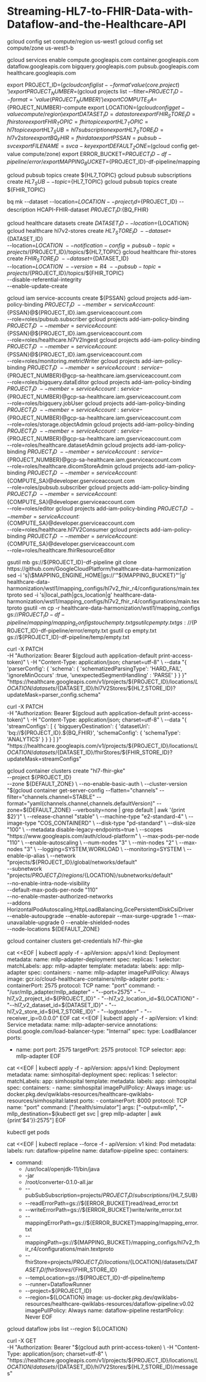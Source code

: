 # Streaming-HL7-to-FHIR-Data-with-Dataflow-and-the-Healthcare-API


gcloud config set compute/region us-west1
gcloud config set compute/zone us-west1-b

gcloud services enable compute.googleapis.com container.googleapis.com dataflow.googleapis.com bigquery.googleapis.com pubsub.googleapis.com healthcare.googleapis.com



export PROJECT_ID=$(gcloud config list --format 'value(core.project)')
export PROJECT_NUMBER=$(gcloud projects list --filter=${PROJECT_ID} --format='value(PROJECT_NUMBER)')
export COMPUTE_SA=${PROJECT_NUMBER}-compute
export LOCATION=$(gcloud config get-value compute/region)
export DATASET_ID=datastore
export FHIR_STORE_ID=fhirstore
export FHIR_TOPIC=fhirtopic
export HL7_TOPIC=hl7topic
export HL7_SUB=hl7subscription
export HL7_STORE_ID=hl7v2store
export BQ_FHIR=fhirdata
export PSSAN=pubsub-svc
export FILENAME=svca-key
export DEFAULT_ZONE=$(gcloud config get-value compute/zone)
export ERROR_BUCKET=${PROJECT_ID}-df-pipeline/error/
export MAPPING_BUCKET=${PROJECT_ID}-df-pipeline/mapping


gcloud pubsub topics create ${HL7_TOPIC}
gcloud pubsub subscriptions create ${HL7_SUB} --topic=${HL7_TOPIC}
gcloud pubsub topics create ${FHIR_TOPIC}


bq mk --dataset --location=${LOCATION} --project_id=${PROJECT_ID} --description HCAPI-FHIR-dataset ${PROJECT_ID}:${BQ_FHIR}


gcloud healthcare datasets create ${DATASET_ID} --location=${LOCATION}
gcloud healthcare hl7v2-stores create ${HL7_STORE_ID} \
--dataset=${DATASET_ID} \
--location=${LOCATION} \
--notification-config=pubsub-topic=projects/${PROJECT_ID}/topics/${HL7_TOPIC}
gcloud healthcare fhir-stores create ${FHIR_STORE_ID} \
--dataset=${DATASET_ID} \
--location=${LOCATION} \
--version=R4 \
--pubsub-topic=projects/${PROJECT_ID}/topics/${FHIR_TOPIC} \
--disable-referential-integrity \
--enable-update-create



gcloud iam service-accounts create ${PSSAN}
gcloud projects add-iam-policy-binding ${PROJECT_ID} \
--member=serviceAccount:${PSSAN}@${PROJECT_ID}.iam.gserviceaccount.com \
--role=roles/pubsub.subscriber
gcloud projects add-iam-policy-binding ${PROJECT_ID} \
--member=serviceAccount:${PSSAN}@${PROJECT_ID}.iam.gserviceaccount.com \
--role=roles/healthcare.hl7V2Ingest
gcloud projects add-iam-policy-binding ${PROJECT_ID} \
--member=serviceAccount:${PSSAN}@${PROJECT_ID}.iam.gserviceaccount.com \
--role=roles/monitoring.metricWriter
gcloud projects add-iam-policy-binding ${PROJECT_ID} \
--member=serviceAccount:service-${PROJECT_NUMBER}@gcp-sa-healthcare.iam.gserviceaccount.com \
--role=roles/bigquery.dataEditor
gcloud projects add-iam-policy-binding ${PROJECT_ID} \
--member=serviceAccount:service-${PROJECT_NUMBER}@gcp-sa-healthcare.iam.gserviceaccount.com \
--role=roles/bigquery.jobUser
gcloud projects add-iam-policy-binding ${PROJECT_ID} \
--member=serviceAccount:service-${PROJECT_NUMBER}@gcp-sa-healthcare.iam.gserviceaccount.com \
--role=roles/storage.objectAdmin
gcloud projects add-iam-policy-binding ${PROJECT_ID} \
--member=serviceAccount:service-${PROJECT_NUMBER}@gcp-sa-healthcare.iam.gserviceaccount.com \
--role=roles/healthcare.datasetAdmin
gcloud projects add-iam-policy-binding ${PROJECT_ID} \
--member=serviceAccount:service-${PROJECT_NUMBER}@gcp-sa-healthcare.iam.gserviceaccount.com \
--role=roles/healthcare.dicomStoreAdmin
gcloud projects add-iam-policy-binding ${PROJECT_ID} \
--member=serviceAccount:${COMPUTE_SA}@developer.gserviceaccount.com \
--role=roles/pubsub.subscriber
gcloud projects add-iam-policy-binding ${PROJECT_ID} \
--member=serviceAccount:${COMPUTE_SA}@developer.gserviceaccount.com \
--role=roles/editor
gcloud projects add-iam-policy-binding ${PROJECT_ID} \
--member=serviceAccount:${COMPUTE_SA}@developer.gserviceaccount.com \
--role=roles/healthcare.hl7V2Consumer
gcloud projects add-iam-policy-binding ${PROJECT_ID} \
--member=serviceAccount:${COMPUTE_SA}@developer.gserviceaccount.com \
--role=roles/healthcare.fhirResourceEditor



gsutil mb gs://${PROJECT_ID}-df-pipeline
git clone https://github.com/GoogleCloudPlatform/healthcare-data-harmonization
sed -i 's|\$MAPPING_ENGINE_HOME|gs://'"${MAPPING_BUCKET}"'|g' healthcare-data-harmonization/wstl1/mapping_configs/hl7v2_fhir_r4/configurations/main.textproto
sed -i 's|local_path|gcs_location|g' healthcare-data-harmonization/wstl1/mapping_configs/hl7v2_fhir_r4/configurations/main.textproto
gsutil -m cp -r healthcare-data-harmonization/wstl1/mapping_configs gs://${PROJECT_ID}-df-pipeline/mapping/mapping_configs
touch empty.txt
gsutil cp empty.txt gs://${PROJECT_ID}-df-pipeline/error/empty.txt
gsutil cp empty.txt gs://${PROJECT_ID}-df-pipeline/temp/empty.txt




curl -X PATCH \
   -H "Authorization: Bearer $(gcloud auth application-default print-access-token)" \
   -H "Content-Type: application/json; charset=utf-8" \
   --data "{
     'parserConfig': {
       'schema': {
         'schematizedParsingType': 'HARD_FAIL',
         'ignoreMinOccurs' :true,
         'unexpectedSegmentHandling' : 'PARSE'
       }
     }
   }" "https://healthcare.googleapis.com/v1/projects/${PROJECT_ID}/locations/${LOCATION}/datasets/${DATASET_ID}/hl7V2Stores/${HL7_STORE_ID}?updateMask=parser_config.schema"



curl -X PATCH \
  -H "Authorization: Bearer $(gcloud auth application-default print-access-token)" \
  -H "Content-Type: application/json; charset=utf-8" \
  --data "{
 'streamConfigs': [
   { 'bigqueryDestination': {
     'datasetUri': 'bq://${PROJECT_ID}.${BQ_FHIR}', 'schemaConfig': {
       'schemaType': 'ANALYTICS'
       }
     }
   }
 ]
}" "https://healthcare.googleapis.com/v1/projects/${PROJECT_ID}/locations/${LOCATION}/datasets/${DATASET_ID}/fhirStores/${FHIR_STORE_ID}?updateMask=streamConfigs"



gcloud container clusters create "hl7-fhir-gke" \
--project ${PROJECT_ID} \
--zone ${DEFAULT_ZONE} \
--no-enable-basic-auth \
--cluster-version "$(gcloud container get-server-config --flatten="channels" --filter="channels.channel=STABLE" --format="yaml(channels.channel,channels.defaultVersion)" --zone=${DEFAULT_ZONE} --verbosity=none | grep default | awk '{print $2}')" \
--release-channel "stable" \
--machine-type "e2-standard-4" \
--image-type "COS_CONTAINERD" \
--disk-type "pd-standard" \
--disk-size "100" \
--metadata disable-legacy-endpoints=true \
--scopes "https://www.googleapis.com/auth/cloud-platform" \
--max-pods-per-node "110" \
--enable-autoscaling \
--num-nodes "3" \
--min-nodes "2" \
--max-nodes "3" \
--logging=SYSTEM,WORKLOAD \
--monitoring=SYSTEM \
--enable-ip-alias \
--network "projects/${PROJECT_ID}/global/networks/default" \
--subnetwork "projects/${PROJECT_ID}/regions/${LOCATION}/subnetworks/default" \
--no-enable-intra-node-visibility \
--default-max-pods-per-node "110" \
--no-enable-master-authorized-networks \
--addons HorizontalPodAutoscaling,HttpLoadBalancing,GcePersistentDiskCsiDriver \
--enable-autoupgrade --enable-autorepair --max-surge-upgrade 1 --max-unavailable-upgrade 0 --enable-shielded-nodes \
--node-locations ${DEFAULT_ZONE}



gcloud container clusters get-credentials hl7-fhir-gke


cat <<EOF | kubectl apply -f -
apiVersion: apps/v1
kind: Deployment
metadata:
 name: mllp-adapter-deployment
spec:
 replicas: 1
 selector:
   matchLabels:
     app: mllp-adapter
 template:
   metadata:
     labels:
       app: mllp-adapter
   spec:
     containers:
       - name: mllp-adapter
         imagePullPolicy: Always
         image: gcr.io/cloud-healthcare-containers/mllp-adapter
         ports:
           - containerPort: 2575
             protocol: TCP
             name: "port"
         command:
           - "/usr/mllp_adapter/mllp_adapter"
           - "--port=2575"
           - "--hl7_v2_project_id=${PROJECT_ID}"
           - "--hl7_v2_location_id=${LOCATION}"
           - "--hl7_v2_dataset_id=${DATASET_ID}"
           - "--hl7_v2_store_id=${HL7_STORE_ID}"
           - "--logtostderr"
           - "--receiver_ip=0.0.0.0"
EOF
cat <<EOF | kubectl apply -f -
apiVersion: v1
kind: Service
metadata:
 name: mllp-adapter-service
 annotations:
   cloud.google.com/load-balancer-type: "Internal"
spec:
 type: LoadBalancer
 ports:
 - name: port
   port: 2575
   targetPort: 2575
   protocol: TCP
 selector:
   app: mllp-adapter
EOF



cat <<EOF | kubectl apply -f -
apiVersion: apps/v1
kind: Deployment
metadata:
 name: simhospital-deployment
spec:
 replicas: 1
 selector:
   matchLabels:
     app: simhospital
 template:
   metadata:
     labels:
       app: simhospital
   spec:
     containers:
       - name: simhospital
         imagePullPolicy: Always
         image: us-docker.pkg.dev/qwiklabs-resources/healthcare-qwiklabs-resources/simhospital:latest
         ports:
           - containerPort: 8000
             protocol: TCP
             name: "port"
         command: ["/health/simulator"]
         args: ["-output=mllp", "-mllp_destination=$(kubectl get svc | grep mllp-adapter | awk {print'$4'}):2575"]
EOF



kubectl get pods




cat <<EOF | kubectl replace --force -f -
apiVersion: v1
kind: Pod
metadata:
 labels:
   run: dataflow-pipeline
 name: dataflow-pipeline
spec:
 containers:
 - command:
   - /usr/local/openjdk-11/bin/java
   - -jar
   - /root/converter-0.1.0-all.jar
   - --pubSubSubscription=projects/${PROJECT_ID}/subscriptions/${HL7_SUB}
   - --readErrorPath=gs://${ERROR_BUCKET}read/read_error.txt
   - --writeErrorPath=gs://${ERROR_BUCKET}write/write_error.txt
   - --mappingErrorPath=gs://${ERROR_BUCKET}mapping/mapping_error.txt
   - --mappingPath=gs://${MAPPING_BUCKET}/mapping_configs/hl7v2_fhir_r4/configurations/main.textproto
   - --fhirStore=projects/${PROJECT_ID}/locations/${LOCATION}/datasets/${DATASET_ID}/fhirStores/${FHIR_STORE_ID}
   - --tempLocation=gs://${PROJECT_ID}-df-pipeline/temp
   - --runner=DataflowRunner
   - --project=${PROJECT_ID}
   - --region=${LOCATION}
   image: us-docker.pkg.dev/qwiklabs-resources/healthcare-qwiklabs-resources/dataflow-pipeline:v0.02
   imagePullPolicy: Always
   name: dataflow-pipeline
 restartPolicy: Never
EOF




gcloud dataflow jobs list --region ${LOCATION}



curl -X GET \
     -H "Authorization: Bearer "$(gcloud auth print-access-token) \
     -H "Content-Type: application/json; charset=utf-8" \
     "https://healthcare.googleapis.com/v1/projects/${PROJECT_ID}/locations/${LOCATION}/datasets/${DATASET_ID}/hl7V2Stores/${HL7_STORE_ID}/messages"
